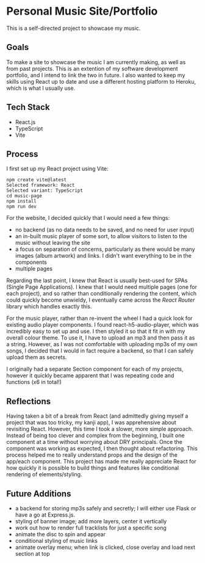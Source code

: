 # Personal Music Site/Portfolio
This is a self-directed project to showcase my music.

## Goals
To make a site to showcase the music I am currently making, as well as from past projects. This is an extention of my software development portfolio, and I intend to link the two in future. I also wanted to keep my skills using React up to date and use a different hosting platform to Heroku, which is what I usually use. 

## Tech Stack
- React.js
- TypeScript
- Vite

## Process
I first set up my React project using Vite: 
```
npm create vite@latest
Selected framework: React
Selected variant: TypeScript
cd music-page
npm install
npm run dev
```
For the website, I decided quickly that I would need a few things:
- no backend (as no data needs to be saved, and no need for user input)
- an in-built music player of some sort, to allow visitors to listen to the music without leaving the site
- a focus on separation of concerns, particularly as there would be many images (album artwork) and links. I didn't want everything to be in the components
- multiple pages

Regarding the last point, I knew that React is usually best-used for SPAs (Single Page Applications). I knew that I would need multiple pages (one for each project), and so rather than conditionally rendering the content, which could quickly become unwieldy, I eventually came across the *React Router* library which handles exactly this. 

For the music player, rather than re-invent the wheel I had a quick look for existing audio player components. I found react-h5-audio-player, which was incredibly easy to set up and use. I then styled it so that it fit in with my overall colour theme. To use it, I have to upload an mp3 and then pass it as a string. However, as I was not comfortable with uploading mp3s of my own songs, I decided that I would in fact require a backend, so that I can safely upload them as secrets. 

I originally had a separate Section component for each of my projects, however it quickly became apparent that I was repeating code and functions (x6 in total!) 

## Reflections
Having taken a bit of a break from React (and admittedly giving myself a project that was too tricky, my kanji app), I was apprehensive about revisiting React. However, this time I took a slower, more simple approach. Instead of being too clever and complex from the beginning, I built one component at a time without worrying about DRY principals. Once the component was working as expected, I then thought about refactoring. This process helped me to really understand props and the design of the app/each component. 
This project has made me really appreciate React for how quickly it is possible to build things and features like conditional rendering of elements/styling.

## Future Additions
- a backend for storing mp3s safely and secretly; I will either use Flask or have a go at Express.js.
- styling of banner image; add more layers, center it vertically
- work out how to render full tracklists for just a specific song
- animate the disc to spin and appear
- conditional styling of music links
- animate overlay menu; when link is clicked, close overlay and load next section at top
